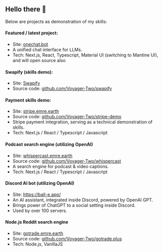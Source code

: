 ## Hello there 👋

Below are projects as demonstration of my skills:

#### Featured / latest project:

- Site: [onechat.bot](https://onechat.bot)
- A unified chat interface for LLMs.
- Tech: Next.js, React, Typescript, Material UI (switching to Mantine UI), and will open source also

#### Swapify (skills demo):
- Site: [Swapify](https://swapify.emre.earth)
- Source code: [github.com/Voyager-Two/swapify](https://github.com/Voyager-Two/swapify)

#### Payment skills demo:

- Site: [stripe.emre.earth](https://stripe.emre.earth)
- Source code: [github.com/Voyager-Two/stripe-demo](https://github.com/Voyager-Two/stripe-demo)
- Stripe payment integration, serving as a technical demonstration of skills.
- Tech: Next.js / React / Typescript / Javascript

#### Podcast search engine (utilizing OpenAI)
- Site: [whispercast.emre.earth](https://whispercast.emre.earth)
- Source code: [github.com/Voyager-Two/whispercast](https://github.com/Voyager-Two/whispercast)
- A search engine for podcast & video captions.
- Tech: Next.js / React / Typescript / Javascript

#### Discord AI bot (utilizing OpenAI)

- Site: https://ball-e.app/
- An AI assistant, integrated inside Discord, powered by OpenAI GPT.
- Brings power of ChatGPT to a social setting inside Discord.
- Used by over 100 servers.

#### Node.js Reddit search engine
- Site: [gotrade.emre.earth](https://gotrade.emre.earth)
- Source code: [github.com/Voyager-Two/gotrade.plus](https://github.com/Voyager-Two/gotrade.plus)
- Tech: Node.js, VanillaJS
